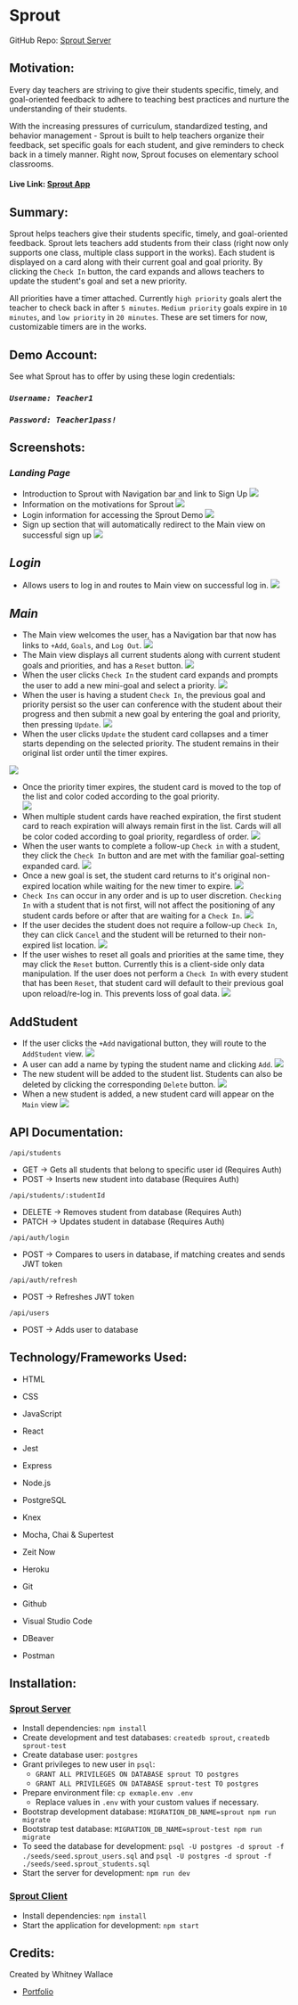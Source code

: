 # Sprout

GitHub Repo: [Sprout Server](https://github.com/WhitneySamWallace/Sprout-Server)

## Motivation:
Every day teachers are striving to give their students specific, timely, and goal-oriented feedback to adhere to teaching best practices and nurture the understanding of their students.  

With the increasing pressures of curriculum, standardized testing, and behavior management - Sprout is built to help teachers organize their feedback, set specific goals for each student, and give reminders to check back in a timely manner.  Right now, Sprout focuses on elementary school classrooms.

#### Live Link: [Sprout App](https://sprout-capstone-1.whitneysamwallace.now.sh/)

## Summary:
Sprout helps teachers give their students specific, timely, and goal-oriented feedback.  Sprout lets teachers add students from their class (right now only supports one class, multiple class support in the works).  Each student is displayed on a card along with their current goal and goal priority.  By clicking the `Check In` button, the card expands and allows teachers to update the student's goal and set a new priority.  

All priorities have a timer attached.  Currently `high priority` goals alert the teacher to check back in after `5 minutes`.  `Medium priority` goals expire in `10 minutes`, and `low priority` in `20 minutes`.  These are set timers for now, customizable timers are in the works.

## Demo Account:
See what Sprout has to offer by using these login credentials:

### *`Username: Teacher1`*
### *`Password: Teacher1pass!`*

## Screenshots:

### *Landing Page*
- Introduction to Sprout with Navigation bar and link to Sign Up
![](./Screenshots/LandingPage1.png)
- Information on the motivations for Sprout
![](./Screenshots/LandingPage2.png)
- Login information for accessing the Sprout Demo
![](./Screenshots/LandingPage3.png)
- Sign up section that will automatically redirect to the Main view on successful sign up
![](./Screenshots/LandingPage4.png)

## *Login*
- Allows users to log in and routes to Main view on successful log in.
![](./Screenshots/Login.png)

## *Main*
- The Main view welcomes the user, has a Navigation bar that now has links to `+Add`, `Goals`, and `Log Out`.
![](./Screenshots/Main1.png)
- The Main view displays all current students along with current student goals and priorities, and has a `Reset` button.
![](./Screenshots/Main2.png)
- When the user clicks `Check In` the student card expands and prompts the user to add a new mini-goal and select a priority.
![](./Screenshots/Main3.png)
- When the user is having a student `Check In`, the previous goal and priority persist so the user can conference with the student about their progress and then submit a new goal by entering the goal and priority, then pressing `Update`.
![](./Screenshots/Main4.png)
- When the user clicks `Update` the student card collapses and a timer starts depending on the selected priority.  The student remains in their original list order until the timer expires.

![](./Screenshots/Main5.png)
- Once the priority timer expires, the student card is moved to the top of the list and color coded according to the goal priority.  
![](./Screenshots/Main6.png)
- When multiple student cards have reached expiration, the first student card to reach expiration will always remain first in the list.  Cards will all be color coded according to goal priority, regardless of order.
![](./Screenshots/Main8.png)
- When the user wants to complete a follow-up `Check in` with a student, they click the `Check In` button and are met with the familiar goal-setting expanded card.
![](./Screenshots/Main9.png)
- Once a new goal is set, the student card returns to it's original non-expired location while waiting for the new timer to expire.
![](./Screenshots/Main10.png)
- `Check Ins` can occur in any order and is up to user discretion.  `Checking In` with a student that is not first, will not affect the positioning of any student cards before or after that are waiting for a `Check In`.
![](./Screenshots/Main11.png)
- If the user decides the student does not require a follow-up `Check In`, they can click `Cancel` and the student will be returned to their non-expired list location.
![](./Screenshots/Main12.png)
- If the user wishes to reset all goals and priorities at the same time, they may click the `Reset` button.  Currently this is a client-side only data manipulation.  If the user does not perform a `Check In` with every student that has been `Reset`, that student card will default to their previous goal upon reload/re-log in.  This prevents loss of goal data.
![](./Screenshots/Main13.png)

## AddStudent

- If the user clicks the `+Add` navigational button, they will route to the `AddStudent` view.
![](./Screenshots/AddStudent1.png)
- A user can add a name by typing the student name and clicking `Add`.
![](./Screenshots/AddStudent2.png)
- The new student will be added to the student list.  Students can also be deleted by clicking the corresponding `Delete` button.
![](./Screenshots/AddStudent3.png)
- When a new student is added, a new student card will appear on the `Main` view
![](./Screenshots/Main14.png)

## API Documentation:
`/api/students`
  - GET -> Gets all students that belong to specific user id (Requires Auth)
  - POST -> Inserts new student into database (Requires Auth)

`/api/students/:studentId`
  - DELETE -> Removes student from database (Requires Auth)
  - PATCH -> Updates student in database (Requires Auth)

`/api/auth/login`
  - POST -> Compares to users in database, if matching creates and sends JWT token

`/api/auth/refresh`
  - POST -> Refreshes JWT token

`/api/users`
  - POST -> Adds user to database


## Technology/Frameworks Used:
- HTML
- CSS
- JavaScript
- React
- Jest
- Express
- Node.js
- PostgreSQL
- Knex
- Mocha, Chai & Supertest

- Zeit Now
- Heroku
- Git
- Github
- Visual Studio Code
- DBeaver
- Postman


## Installation:
### [Sprout Server](https://github.com/WhitneySamWallace/Sprout-Server)
- Install dependencies: `npm install`
- Create development and test databases: `createdb sprout`, `createdb sprout-test`
- Create database user: `postgres`
- Grant privileges to new user in `psql`:
  - `GRANT ALL PRIVILEGES ON DATABASE sprout TO postgres`
  - `GRANT ALL PRIVILEGES ON DATABASE sprout-test TO postgres`
- Prepare environment file: `cp exmaple.env .env`
  - Replace values in `.env` with your custom values if necessary.
- Bootstrap development database: `MIGRATION_DB_NAME=sprout npm run migrate`
- Bootstrap test database: `MIGRATION_DB_NAME=sprout-test npm run migrate`
- To seed the database for development: `psql -U postgres -d sprout -f ./seeds/seed.sprout_users.sql` and `psql -U postgres -d sprout -f ./seeds/seed.sprout_students.sql`
- Start the server for development: `npm run dev`

### [Sprout Client](https://github.com/WhitneySamWallace/Sprout-Client)
- Install dependencies: `npm install`
- Start the application for development: `npm start`

## Credits:
Created by Whitney Wallace 
- [Portfolio](https://thinkful-ei-emu.github.io/portfolio-whitney/)



